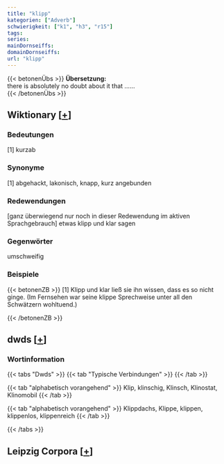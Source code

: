 ```yaml
---
title: "klipp"
kategorien: ["Adverb"]
schwierigkeit: ["k1", "h3", "r15"]
tags:
series:
mainDornseiffs:
domainDornseiffs:
url: "klipp"
---
```


{{< betonenÜbs >}}
**Übersetzung:**  
there is absolutely no doubt about it that …...  
{{< /betonenÜbs >}}

## Wiktionary [[+](https://de.wiktionary.org/wiki/klipp)]

### Bedeutungen
[1] kurzab  

### Synonyme
[1] abgehackt, lakonisch, knapp, kurz angebunden  

### Redewendungen
[ganz überwiegend nur noch in dieser Redewendung im aktiven Sprachgebrauch] etwas klipp und klar sagen  

### Gegenwörter
umschweifig  

### Beispiele
{{< betonenZB >}}
[1] Klipp und klar ließ sie ihn wissen, dass es so nicht ginge. (Im Fernsehen war seine klippe Sprechweise unter all den Schwätzern wohltuend.)  

{{< /betonenZB >}}


## dwds [[+](https://www.dwds.de/wb/klipp)]

### Wortinformation
{{< tabs "Dwds" >}}
{{< tab "Typische Verbindungen" >}}
{{< /tab >}}

{{< tab "alphabetisch vorangehend" >}}
Klip, klinschig, Klinsch, Klinostat, Klinomobil
{{< /tab >}}

{{< tab "alphabetisch vorangehend" >}}
Klippdachs, Klippe, klippen, klippenlos, klippenreich
{{< /tab >}}

{{< /tabs >}}

## Leipzig Corpora [[+](https://corpora.uni-leipzig.de/en/res?word=klipp&corpusId=deu_newscrawl-public_2018)]

